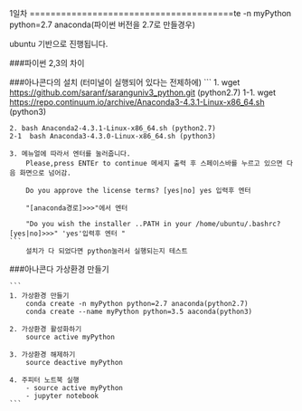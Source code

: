 1일차 
=======================================te -n myPython python=2.7 anaconda(파이썬 버전을 2.7로 만들경우)

ubuntu 기반으로 진행됩니다.

###파이썬 2,3의 차이 

###아나콘다의 설치 (터미널이 실행되어 있다는 전제하에)
	```
	1. wget https://github.com/saranf/saranguniv3_python.git (python2.7)
	1-1. wget https://repo.continuum.io/archive/Anaconda3-4.3.1-Linux-x86_64.sh (python3)

	2. bash Anaconda2-4.3.1-Linux-x86_64.sh (python2.7)
	2-1  bash Anaconda3-4.3.0-Linux-x86_64.sh (python3)

	3. 메뉴얼에 따라서 엔터를 눌러줍니다.
		Please,press ENTEr to continue 메세지 출력 후 스페이스바를 누르고 있으면 다음 화면으로 넘어감.
		
		Do you approve the license terms? [yes|no] yes 입력후 엔터
	
		"[anaconda경로]>>>"에서 엔터

		"Do you wish the installer ..PATH in your /home/ubuntu/.bashrc? [yes|no]>>>" 'yes'입력후 엔터 "
	```
		설치가 다 되었다면 python눌러서 실행되는지 테스트  
		
###아나콘다 가상환경 만들기
	
	```
	1. 가상환경 만들기		
		conda create -n myPython python=2.7 anaconda(python2.7)
		conda create --name myPython python=3.5 aaconda(python3)
	
	2. 가상환경 활성화하기
		source active myPython

	3. 가상환경 해제하기
		source deactive myPython

	4. 주피터 노트북 실행
		- source active myPython
		- jupyter notebook
	```
